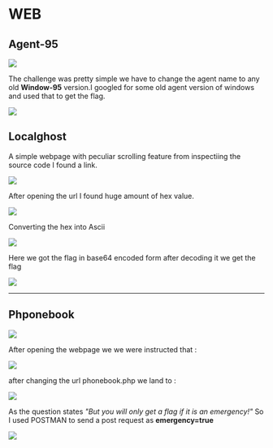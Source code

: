 # WEB

## Agent-95

![](img/agent-95.png)

The challenge was pretty simple we have to change the agent name to any old **Window-95** version.I googled for some old agent version of windows and used that to get the flag.

![](img/a-95.png)


## Localghost

A simple webpage with peculiar scrolling feature from inspectiing the source code I found a link.

![](img/l1.png)

After opening the url I found huge amount of  hex value.

![](img/l2.png)

Converting the hex into Ascii

![](img/l3.png)

Here we got the flag in base64 encoded form after decoding it we get the flag

![](img/l4.png)

---

## Phponebook

![](img/p1.png)

After opening the webpage we we were instructed that :

![](img/p.png)

after changing the url phonebook.php we land to :

![](img/phonebook.png)

As the question states *"But you will only get a flag if it is an emergency!"* So I used POSTMAN to send a post request as **emergency=true**

![](img/p2.png)
